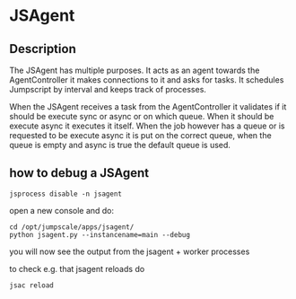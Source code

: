 JSAgent
=======

Description
-----------

The JSAgent has multiple purposes. It acts as an agent towards the
AgentController it makes connections to it and asks for tasks. It
schedules Jumpscript by interval and keeps track of processes.

When the JSAgent receives a task from the AgentController it validates
if it should be execute sync or async or on which queue. When it should
be execute async it executes it itself. When the job however has a queue
or is requested to be execute async it is put on the correct queue, when
the queue is empty and async is true the default queue is used.

how to debug a JSAgent
----------------------

~~~~ {.sourceCode .python}
jsprocess disable -n jsagent
~~~~

open a new console and do:

~~~~ {.sourceCode .python}
cd /opt/jumpscale/apps/jsagent/
python jsagent.py --instancename=main --debug
~~~~

you will now see the output from the jsagent + worker processes

to check e.g. that jsagent reloads do

~~~~ {.sourceCode .python}
jsac reload
~~~~
